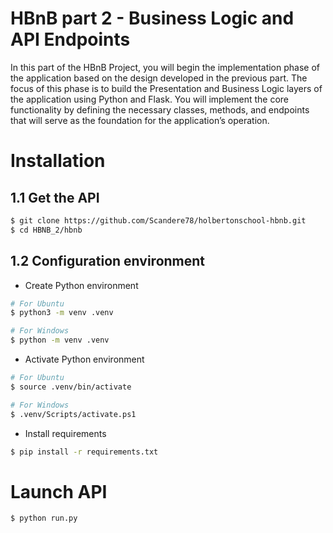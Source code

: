 # HBnB part 2 - Business Logic and API Endpoints
In this part of the HBnB Project, you will begin the implementation phase of the application based on the design developed in the previous part. The focus of this phase is to build the Presentation and Business Logic layers of the application using Python and Flask. You will implement the core functionality by defining the necessary classes, methods, and endpoints that will serve as the foundation for the application’s operation.

# Installation
## 1.1 Get the API
```bash
$ git clone https://github.com/Scandere78/holbertonschool-hbnb.git
$ cd HBNB_2/hbnb
```

## 1.2 Configuration environment
- Create Python environment
```bash
# For Ubuntu
$ python3 -m venv .venv

# For Windows
$ python -m venv .venv
```

- Activate Python environment
```bash
# For Ubuntu
$ source .venv/bin/activate

# For Windows
$ .venv/Scripts/activate.ps1
```

- Install requirements
```bash
$ pip install -r requirements.txt
```

# Launch API
```bash
$ python run.py
```

